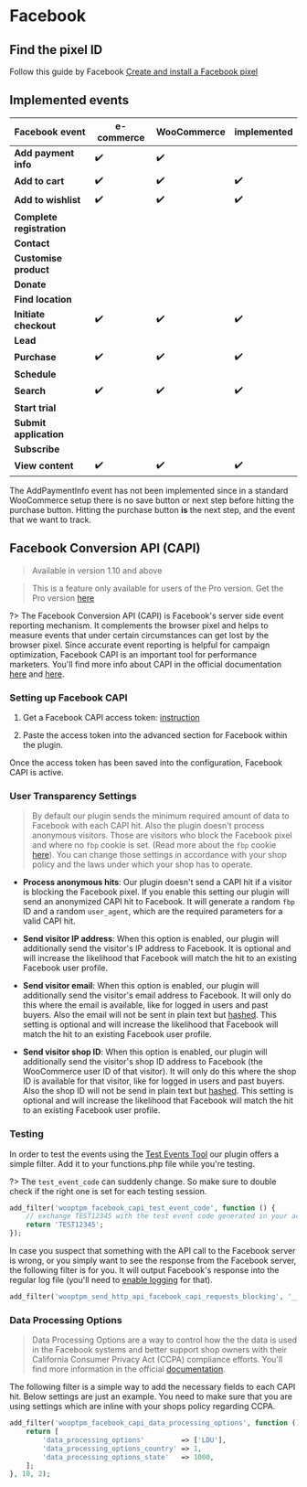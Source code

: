 # Facebook

## Find the pixel ID

Follow this guide by Facebook [Create and install a Facebook pixel](https://www.facebook.com/business/help/952192354843755?id=1205376682832142)

## Implemented events

Facebook event            | e-commerce | WooCommerce | implemented 
---                       | ---        | ---         | ---
**Add payment info**      | ✔️          | ✔️           | 
**Add to cart**           | ✔️          | ✔️           | ✔️
**Add to wishlist**       | ✔️          | ✔️           | ✔️
**Complete registration** |            |             |
**Contact**               |            |             |
**Customise product**     |            |             |
**Donate**                |            |             |
**Find location**         |            |             |
**Initiate checkout**     | ✔️          | ✔️           | ✔️
**Lead**                  |            |             |
**Purchase**              | ✔️          | ✔️           | ✔️
**Schedule**              |            |             |
**Search**                | ✔️          | ✔️           | ✔️
**Start trial**           |            |             |
**Submit application**    |            |             |
**Subscribe**             |            |             |
**View content**          | ✔️          | ✔️           | ✔️

The AddPaymentInfo event has not been implemented since in a standard WooCommerce setup there is no save button or next step before hitting the purchase button. Hitting the purchase button **is** the next step, and the event that we want to track. 


## Facebook Conversion API (CAPI)

> Available in version 1.10 and above

> This is a feature only available for users of the Pro version. Get the Pro version [here](https://woopt.com/)

?> The Facebook Conversion API (CAPI) is Facebook's server side event reporting mechanism. It complements the browser pixel and helps to measure events that under certain circumstances can get lost by the browser pixel. Since accurate event reporting is helpful for campaign optimization, Facebook CAPI is an important tool for performance marketers. You'll find more info about CAPI in the official documentation [here](https://developers.facebook.com/videos/2020/conversion-api-capi-external-implementation/) and [here](https://developers.facebook.com/docs/marketing-api/conversions-api/).

### Setting up Facebook CAPI

1. Get a Facebook CAPI access token: [instruction](https://developers.facebook.com/docs/marketing-api/conversions-api/get-started#access-token)

2. Paste the access token into the advanced section for Facebook within the plugin. 

Once the access token has been saved into the configuration, Facebook CAPI is active. 

### User Transparency Settings

> By default our plugin sends the minimum required amount of data to Facebook with each CAPI hit. Also the plugin doesn't process anonymous visitors. Those are visitors who block the Facebook pixel and where no `fbp` cookie is set. (Read more about the `fbp` cookie [here](https://developers.facebook.com/docs/marketing-api/conversions-api/parameters/fbp-and-fbc/)). You can change those settings in accordance with your shop policy and the laws under which your shop has to operate. 

- **Process anonymous hits**: Our plugin doesn't send a CAPI hit if a visitor is blocking the Facebook pixel. If you enable this setting our plugin will send an anonymized CAPI hit to Facebook. It will generate a random `fbp` ID and a random `user_agent`, which are the required parameters for a valid CAPI hit. 

- **Send visitor IP address**: When this option is enabled, our plugin will additionally send the visitor's IP address to Facebook. It is optional and will increase the likelihood that Facebook will match the hit to an existing Facebook user profile.

- **Send visitor email**: When this option is enabled, our plugin will additionally send the visitor's email address to Facebook. It will only do this where the email is available, like for logged in users and past buyers. Also the email will not be sent in plain text but [hashed](https://developers.facebook.com/docs/marketing-api/audiences/guides/custom-audiences/#example_sha256). This setting is optional and will increase the likelihood that Facebook will match the hit to an existing Facebook user profile.

- **Send visitor shop ID**: When this option is enabled, our plugin will additionally send the visitor's shop ID address to Facebook (the WooCommerce user ID of that visitor). It will only do this where the shop ID is available for that visitor, like for logged in users and past buyers. Also the shop ID will not be send in plain text but [hashed](https://developers.facebook.com/docs/marketing-api/audiences/guides/custom-audiences/#example_sha256). This setting is optional and will increase the likelihood that Facebook will match the hit to an existing Facebook user profile.

### Testing

In order to test the events using the [Test Events Tool](https://developers.facebook.com/docs/marketing-api/conversions-api/using-the-api/#testEvents) our plugin offers a simple filter. Add it to your functions.php file while you're testing. 

?> The `test_event_code` can suddenly change. So make sure to double check if the right one is set for each testing session. 

```php
add_filter('wooptpm_facebook_capi_test_event_code', function () {
    // exchange TEST12345 with the test event code generated in your account
    return 'TEST12345';  
});
```

In case you suspect that something with the API call to the Facebook server is wrong, or you simply want to see the response from the Facebook server, the following filter is for you. It will output Facebook's response into the regular log file (you'll need to [enable logging](https://codex.wordpress.org/WP_DEBUG) for that). 

```php
add_filter('wooptpm_send_http_api_facebook_capi_requests_blocking', '__return_true');
```

### Data Processing Options

> Data Processing Options are a way to control how the the data is used in the Facebook systems and better support shop owners with their California Consumer Privacy Act (CCPA) compliance efforts. You'll find more information in the official [documentation](https://developers.facebook.com/docs/marketing-apis/data-processing-options).

The following filter is a simple way to add the necessary fields to each CAPI hit. Below settings are just an example. You need to make sure that you are using settings which are inline with your shops policy regarding CCPA. 

```php
add_filter('wooptpm_facebook_capi_data_processing_options', function () {
    return [
        'data_processing_options'         => ['LDU'],
        'data_processing_options_country' => 1,
        'data_processing_options_state'   => 1000,
    ];
}, 10, 2);
```


